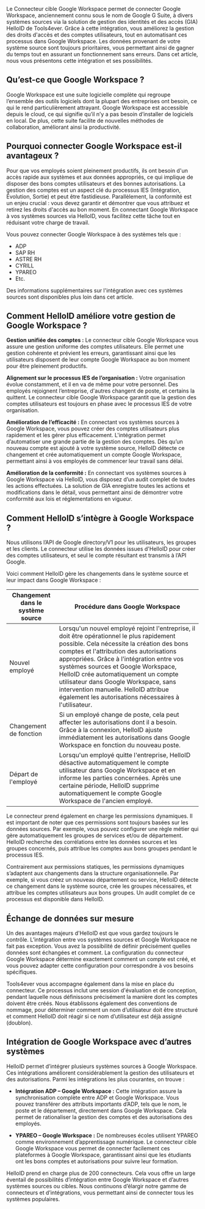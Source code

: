 
Le Connecteur cible Google Workspace permet de connecter Google Workspace, anciennement connu sous le nom de Google G Suite, à divers systèmes sources via la solution de gestion des identités et des accès (GIA) HelloID de Tools4ever. Grâce à cette intégration, vous améliorez la gestion des droits d'accès et des comptes utilisateurs, tout en automatisant ces processus dans Google Workspace. Les données provenant de votre système source sont toujours prioritaires, vous permettant ainsi de gagner du temps tout en assurant un fonctionnement sans erreurs. Dans cet article, nous vous présentons cette intégration et ses possibilités.

## Qu’est-ce que Google Workspace ?

Google Workspace est une suite logicielle complète qui regroupe l’ensemble des outils logiciels dont la plupart des entreprises ont besoin, ce qui le rend particulièrement attrayant. Google Workspace est accessible depuis le cloud, ce qui signifie qu’il n’y a pas besoin d’installer de logiciels en local. De plus, cette suite facilite de nouvelles méthodes de collaboration, améliorant ainsi la productivité. 

## Pourquoi connecter Google Workspace est-il avantageux ?

Pour que vos employés soient pleinement productifs, ils ont besoin d'un accès rapide aux systèmes et aux données appropriés, ce qui implique de disposer des bons comptes utilisateurs et des bonnes autorisations. La gestion des comptes est un aspect clé du processus IES (Intégration, Évolution, Sortie) et peut être fastidieuse. Parallèlement, la conformité est un enjeu crucial : vous devez garantir et démontrer que vous attribuez et retirez les droits d'accès au bon moment. En connectant Google Workspace à vos systèmes sources via HelloID, vous facilitez cette tâche tout en réduisant votre charge de travail.

Vous pouvez connecter Google Workspace à des systèmes tels que :

*	ADP
*	SAP RH
*	ASTRE RH
*	CYRILL
*	YPAREO
*	Etc.

Des informations supplémentaires sur l'intégration avec ces systèmes sources sont disponibles plus loin dans cet article.

## Comment HelloID améliore votre gestion de Google Workspace ?

**Gestion unifiée des comptes :** Le connecteur cible Google Workspace vous assure une gestion uniforme des comptes utilisateurs. Elle permet une gestion cohérente et prévient les erreurs, garantissant ainsi que les utilisateurs disposent de leur compte Google Workspace au bon moment pour être pleinement productifs.

**Alignement sur le processus IES de l’organisation :** Votre organisation évolue constamment, et il en va de même pour votre personnel. Des employés rejoignent l’entreprise, d'autres changent de poste, et certains la quittent. Le connecteur cible Google Workspace garantit que la gestion des comptes utilisateurs est toujours en phase avec le processus IES de votre organisation.

**Amélioration de l’efficacité :** En connectant vos systèmes sources à Google Workspace, vous pouvez créer des comptes utilisateurs plus rapidement et les gérer plus efficacement. L'intégration permet d’automatiser une grande partie de la gestion des comptes. Dès qu’un nouveau compte est ajouté à votre système source, HelloID détecte ce changement et crée automatiquement un compte Google Workspace, permettant ainsi à vos employés de commencer leur travail sans délai.

**Amélioration de la conformité :** En connectant vos systèmes sources à Google Workspace via HelloID, vous disposez d’un audit complet de toutes les actions effectuées. La solution de GIA enregistre toutes les actions et modifications dans le détail, vous permettant ainsi de démontrer votre conformité aux lois et réglementations en vigueur.

## Comment HelloID s’intègre à Google Workspace ?

Nous utilisons l’API de Google directory/V1 pour les utilisateurs, les groupes et les clients. Le connecteur utilise les données issues d'HelloID pour créer des comptes utilisateurs, et seul le compte résultant est transmis à l’API Google.

Voici comment HelloID gère les changements dans le système source et leur impact dans Google Workspace :

| Changement dans le système source |	Procédure dans Google Workspace |
| -------------------------------- | -------------------------------- | 
| Nouvel employé |	Lorsqu'un nouvel employé rejoint l'entreprise, il doit être opérationnel le plus rapidement possible. Cela nécessite la création des bons comptes et l'attribution des autorisations appropriées. Grâce à l'intégration entre vos systèmes sources et Google Workspace, HelloID crée automatiquement un compte utilisateur dans Google Workspace, sans intervention manuelle. HelloID attribue également les autorisations nécessaires à l'utilisateur.|
| Changement de fonction |	Si un employé change de poste, cela peut affecter les autorisations dont il a besoin. Grâce à la connexion, HelloID ajuste immédiatement les autorisations dans Google Workspace en fonction du nouveau poste. |
| Départ de l'employé |	Lorsqu'un employé quitte l'entreprise, HelloID désactive automatiquement le compte utilisateur dans Google Workspace et en informe les parties concernées. Après une certaine période, HelloID supprime automatiquement le compte Google Workspace de l'ancien employé.|


Le connecteur prend également en charge les permissions dynamiques. Il est important de noter que ces permissions sont toujours basées sur les données sources. Par exemple, vous pouvez configurer une règle métier qui gère automatiquement les groupes de services et/ou de département. HelloID recherche des corrélations entre les données sources et les groupes concernés, puis attribue les comptes aux bons groupes pendant le processus IES.

Contrairement aux permissions statiques, les permissions dynamiques s’adaptent aux changements dans la structure organisationnelle. Par exemple, si vous créez un nouveau département ou service, HelloID détecte ce changement dans le système source, crée les groupes nécessaires, et attribue les comptes utilisateurs aux bons groupes. Un audit complet de ce processus est disponible dans HelloID.

## Échange de données sur mesure

Un des avantages majeurs d'HelloID est que vous gardez toujours le contrôle. L’intégration entre vos systèmes sources et Google Workspace ne fait pas exception. Vous avez la possibilité de définir précisément quelles données sont échangées et comment. La configuration du connecteur Google Workspace détermine exactement comment un compte est créé, et vous pouvez adapter cette configuration pour correspondre à vos besoins spécifiques.

Tools4ever vous accompagne également dans la mise en place du connecteur. Ce processus inclut une session d'évaluation et de conception, pendant laquelle nous définissons précisément la manière dont les comptes doivent être créés. Nous établissons également des conventions de nommage, pour déterminer comment un nom d’utilisateur doit être structuré et comment HelloID doit réagir si ce nom d’utilisateur est déjà assigné (doublon). 

## Intégration de Google Workspace avec d’autres systèmes
HelloID permet d’intégrer plusieurs systèmes sources à Google Workspace. Ces intégrations améliorent considérablement la gestion des utilisateurs et des autorisations. Parmi les intégrations les plus courantes, on trouve :

* **Intégration ADP – Google Workspace :** Cette intégration assure la synchronisation complète entre ADP et Google Workspace. Vous pouvez transférer des attributs importants d’ADP, tels que le nom, le poste et le département, directement dans Google Workspace. Cela permet de rationaliser la gestion des comptes et des autorisations des employés.

* **YPAREO – Google Workspace :** De nombreuses écoles utilisent YPAREO comme environnement d’apprentissage numérique. Le connecteur cible Google Workspace vous permet de connecter facilement ces plateformes à Google Workspace, garantissant ainsi que les étudiants ont les bons comptes et autorisations pour suivre leur formation.

HelloID prend en charge plus de 200 connecteurs. Cela vous offre un large éventail de possibilités d’intégration entre Google Workspace et d’autres systèmes sources ou cibles. Nous continuons d’élargir notre gamme de connecteurs et d’intégrations, vous permettant ainsi de connecter tous les systèmes populaires. 
